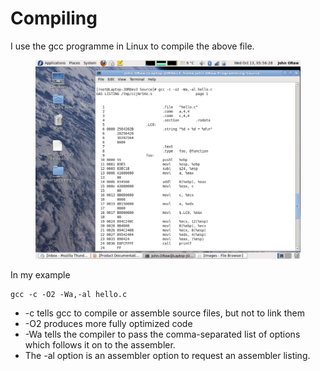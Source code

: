 # Compiling

I use the gcc programme in Linux to compile the above file.

<figure><img src="../.gitbook/assets/image (3).png" alt=""><figcaption></figcaption></figure>

In my example

```
gcc -c -O2 -Wa,-al hello.c 
```

* \-c tells gcc to compile or assemble source files, but not to link them
* \-O2 produces more fully optimized code
* \-Wa tells the compiler to pass the comma-separated list of options which follows it on to the assembler.
* The -al option is an assembler option to request an assembler listing.
